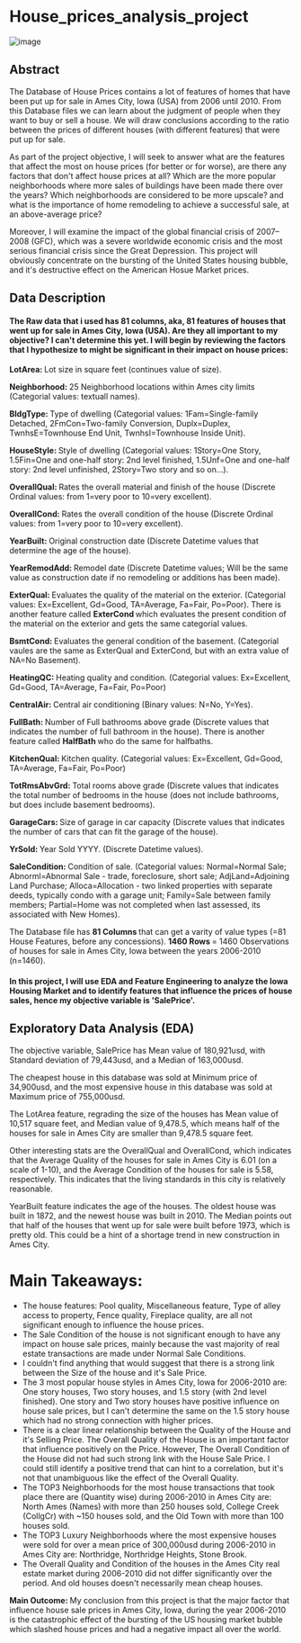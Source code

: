 # House_prices_analysis_project

![image](https://github.com/Tomlowe7/House_prices_analysis_project/assets/126796950/2dd69110-243d-4e1c-8f49-bfb70e8bfa8f)


## Abstract
The Database of House Prices contains a lot of features of homes that have been put up for sale in Ames City, Iowa (USA) from 2006 until 2010. From this Database files we can learn about the judgment of people when they want to buy or sell a house. We will draw conclusions according to the ratio between the prices of different houses (with different features) that were put up for sale. 

As part of the project objective, I will seek to answer what are the features that affect the most on house prices (for better or for worse), are there any factors that don't affect house prices at all? Which are the more popular neighborhoods where more sales of buildings have been made there over the years? Which neighborhoods are considered to be more upscale? and what is the importance of home remodeling to achieve a successful sale, at an above-average price? 

Moreover, I will examine the impact of the global financial crisis of 2007–2008 (GFC), which was a severe worldwide economic crisis and the most serious financial crisis since the Great Depression. This project will obviously concentrate on the bursting of the United States housing bubble, and it's destructive effect on the American Hosue Market prices. 

## Data Description 

#### The Raw data that i used has 81 columns, aka, 81 features of houses that went up for sale in Ames City, Iowa (USA). Are they all important to my objective? I can't determine this yet. I will begin by reviewing the factors that I hypothesize to might be significant in their impact on house prices:

<b> LotArea: </b> Lot size in square feet (continues value of size). 

<b> Neighborhood: </b> 25 Neighborhood locations within Ames city limits (Categorial values: textuall names).

<b> BldgType: </b> Type of dwelling (Categorial values: 1Fam=Single-family Detached, 2FmCon=Two-family Conversion, Duplx=Duplex, TwnhsE=Townhouse End Unit, TwnhsI=Townhouse Inside Unit).

<b> HouseStyle: </b> Style of dwelling (Categorial values: 1Story=One Story, 1.5Fin=One and one-half story: 2nd level finished, 1.5Unf=One and one-half story: 2nd level unfinished, 2Story=Two story and so on...).

<b> OverallQual: </b> Rates the overall material and finish of the house (Discrete Ordinal values: from 1=very poor to 10=very excellent).

<b> OverallCond: </b> Rates the overall condition of the house (Discrete Ordinal values: from 1=very poor to 10=very excellent).

<b> YearBuilt: </b> Original construction date (Discrete Datetime values that determine the age of the house).

<b> YearRemodAdd: </b> Remodel date (Discrete Datetime values; Will be the same value as construction date if no remodeling or additions has been made).

<b> ExterQual: </b> Evaluates the quality of the material on the exterior. (Categorial values: Ex=Excellent, Gd=Good, TA=Average, Fa=Fair, Po=Poor). There is another feature called <b> ExterCond </b> which evaluates the present condition of the material on the exterior and gets the same categorial values. 

<b> BsmtCond: </b> Evaluates the general condition of the basement. (Categorial vaules are the same as ExterQual and ExterCond, but with an extra value of NA=No Basement).

<b> HeatingQC: </b> Heating quality and condition. (Categorial values: Ex=Excellent, Gd=Good, TA=Average, Fa=Fair, Po=Poor)

<b> CentralAir: </b> Central air conditioning (Binary values: N=No, Y=Yes).

<b> FullBath: </b> Number of Full bathrooms above grade (Discrete values that indicates the number of full bathroom in the house). There is another feature called <b> HalfBath </b> who do the same for halfbaths. 

<b> KitchenQual: </b> Kitchen quality. (Categorial values: Ex=Excellent, Gd=Good, TA=Average, Fa=Fair, Po=Poor)

<b> TotRmsAbvGrd: </b> Total rooms above grade (Discrete values that indicates the total number of bedrooms in the house (does not include bathrooms, but does include basement bedrooms). 

<b> GarageCars: </b> Size of garage in car capacity (Discrete values that indicates the number of cars that can fit the garage of the house).
 
<b> YrSold: </b> Year Sold YYYY. (Discrete Datetime values).

<b> SaleCondition: </b> Condition of sale. (Categorial values: Normal=Normal Sale; Abnorml=Abnormal Sale -  trade, foreclosure, short sale; AdjLand=Adjoining Land Purchase; Alloca=Allocation - two linked properties with separate deeds, typically condo with a garage unit; Family=Sale between family members; Partial=Home was not completed when last assessed, its associated with New Homes). 

The Database file has <b> 81 Columns </b> that can get a varity of value types (=81 House Features, before any concessions).
<b> 1460 Rows </b> = 1460  Observations of houses for sale in Ames City, Iowa between the years 2006-2010 (n=1460).

####  In this project, I will use EDA and Feature Engineering to analyze the Iowa Housing Market and to identify features that influence the prices of house sales, hence my objective variable is 'SalePrice'.


## Exploratory Data Analysis (EDA)


The objective variable, SalePrice has Mean value of 180,921usd, with Standard deviation of 79,443usd, and a Median of 163,000usd.

The cheapest house in this database was sold at Minimum price of 34,900usd, and the most expensive house in this database was sold at Maximum price of 755,000usd.

The LotArea feature, regrading the size of the houses has Mean value of 10,517 square feet, and Median value of 9,478.5, which means half of the houses for sale in Ames City are smaller than 9,478.5 square feet. 

Other interesting stats are the OverallQual and OverallCond, which indicates that the Average Quality of the houses for sale in Ames City is 6.01 (on a scale of 1-10), and the Average Condition of the houses for sale is 5.58, respectively. This indicates that the living standards in this city is relatively reasonable.

YearBuilt feature indicates the age of the houses. The oldest house was built in 1872, and the newest house was built in 2010. The Median points out that half of the houses that went up for sale were built before 1973, which is pretty old. This could be a hint of a shortage trend in new construction in Ames City. 


#  Main Takeaways:

- The house features: Pool quality, Miscellaneous feature, Type of alley access to property, Fence quality, Fireplace quality, are all not significant enough to influence the house prices.
- The Sale Condition of the house is not significant enough to have any impact on house sale prices, mainly because the vast majority of real estate transactions are made under Normal Sale Conditions. 
- I couldn't find anything that would suggest that there is a strong link between the Size of the house and it's Sale Price.
- The 3 most popular house styles in Ames City, Iowa for 2006-2010 are: One story houses, Two story houses, and 1.5 story (with 2nd level finished). One story and Two story houses have positive influence on house sale prices, but I can't determine the same on the 1.5 story house which had no strong connection with higher prices. 
- There is a clear linear relationship between the Quality of the House and it's Selling Price. The Overall Quality of the House is an important factor that influence positively on the Price. However, The Overall Condition of the House did not had such strong link with the House Sale Price. I could still identify a positive trend that can hint to a correlation, but it's not that unambiguous like the effect of the Overall Quality.
- The TOP3 Neighborhoods for the most house transactions that took place there are (Quantity wise) during 2006-2010 in Ames City are: North Ames (Names) with more than 250 houses sold, College Creek (CollgCr) with ~150 houses sold, and the Old Town with more than 100 houses sold.
- The TOP3 Luxury Neighborhoods where the most expensive houses were sold for over a mean price of 300,000usd during 2006-2010 in Ames City are: Northridge, Northridge Heights, Stone Brook. 
- The Overall Quality and Condition of the houses in the Ames City real estate market during 2006-2010 did not differ significantly over the period. And old houses doesn't necessarily mean cheap houses.

<b> Main Outcome: </b> My conclusion from this project is that the major factor that influence house sale prices in Ames City, Iowa, during the year 2006-2010 is the catastrophic effect of the bursting of the US housing market bubble which slashed house prices and had a negative impact all over the world.
